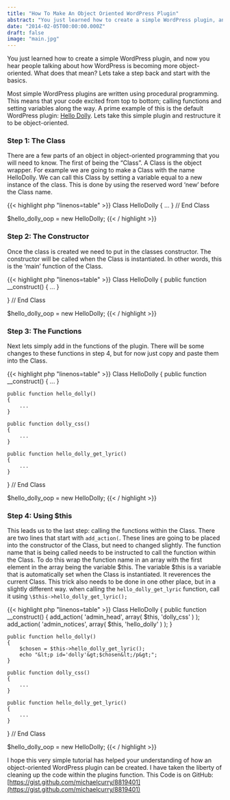 ```yaml
---
title: "How To Make An Object Oriented WordPress Plugin"
abstract: "You just learned how to create a simple WordPress plugin, and now you hear people talking about how WordPress is becoming more object-oriented. What does that mean? Lets take a step back and start with the basics."
date: "2014-02-05T00:00:00.000Z"
draft: false
image: "main.jpg"
---
```


You just learned how to create a simple WordPress plugin, and now you hear people talking about how WordPress is becoming more object-oriented. What does that mean? Lets take a step back and start with the basics.

Most simple WordPress plugins are written using procedural programming. This means that your code excited from top to bottom; calling functions and setting variables along the way. A prime example of this is the default WordPress plugin: [Hello Dolly](https://github.com/WordPress/WordPress/blob/7ee6ad566d5b28bcbb105432f1dbf06751c1aeda/wp-content/plugins/hello.php). Lets take this simple plugin and restructure it to be object-oriented.

### Step 1: The Class

There are a few parts of an object in object-oriented programming that you will need to know. The first of being the “Class”. A Class is the object wrapper. For example we are going to make a Class with the name HelloDolly. We can call this Class by setting a variable equal to a new instance of the class. This is done by using the reserved word ‘new’ before the Class name.

{{< highlight php "linenos=table" >}}
Class HelloDolly
{
	...
} // End Class

$hello_dolly_oop = new HelloDolly;
{{< / highlight >}}

### Step 2: The Constructor

Once the class is created we need to put in the classes constructor. The constructor will be called when the Class is instantiated. In other words, this is the ‘main’ function of the Class.

{{< highlight php "linenos=table" >}}
Class HelloDolly
{
	public function __construct()
	{
		...
	}

} // End Class

$hello_dolly_oop = new HelloDolly;
{{< / highlight >}}

### Step 3: The Functions

Next lets simply add in the functions of the plugin. There will be some changes to these functions in step 4, but for now just copy and paste them into the Class.

{{< highlight php "linenos=table" >}}
Class HelloDolly
{
	public function __construct()
	{
		...
	}

	public function hello_dolly()
	{
		...
	}

	public function dolly_css()
	{
		...
	}

	public function hello_dolly_get_lyric()
	{
		...
	}

} // End Class

$hello_dolly_oop = new HelloDolly;
{{< / highlight >}}

### Step 4: Using \$this

This leads us to the last step: calling the functions within the Class. There are two lines that start with `add_action(`. These lines are going to be placed into the constructor of the Class, but need to changed slightly. The function name that is being called needs to be instructed to call the function within the Class. To do this wrap the function name in an array with the first element in the array being the variable $this. The variable $this is a variable that is automatically set when the Class is instantiated. It reverences the current Class. This trick also needs to be done in one other place, but in a slightly different way. when calling the `hello_dolly_get_lyric` function, call it using `\$this->hello_dolly_get_lyric();`

{{< highlight php "linenos=table" >}}
Class HelloDolly
{
	public function __construct()
	{
		add_action( 'admin_head', array( $this, 'dolly_css' ) );
		add_action( 'admin_notices', array( $this, 'hello_dolly' ) );
	}

	public function hello_dolly()
	{
		$chosen = $this->hello_dolly_get_lyric();
		echo "&lt;p id='dolly'&gt;$chosen&lt;/p&gt;";
	}

	public function dolly_css()
	{
		...
	}

	public function hello_dolly_get_lyric()
	{
		...
	}

} // End Class

$hello_dolly_oop = new HelloDolly;
{{< / highlight >}}

I hope this very simple tutorial has helped your understanding of how an object-oriented WordPress plugin can be created. I have taken the liberty of cleaning up the code within the plugins function. This Code is on GitHub: [https://gist.github.com/michaelcurry/8819401](https://gist.github.com/michaelcurry/8819401)
